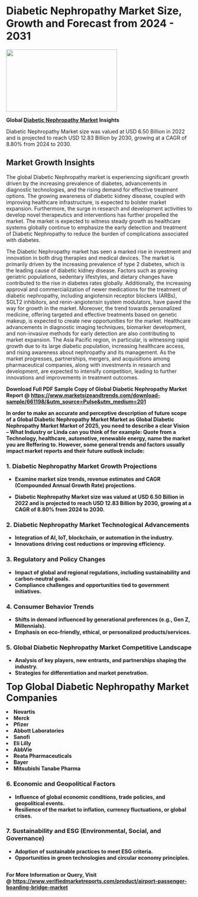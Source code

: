 <H1>Diabetic Nephropathy Market Size, Growth and Forecast from 2024 - 2031</H1><img class="aligncenter size-medium wp-image-584254" src="https://thirdeyenews.in/wp-content/uploads/2024/09/Global-Market-Research-300x168.jpeg" alt="" width="300" height="168" /><p><strong>Global&nbsp;<a href="https://www.marketsizeandtrends.com/download-sample/661198/&amp;utm_source=Pulse&amp;utm_medium=201">Diabetic Nephropathy Market</a> Insights</strong></p><p>Diabetic Nephropathy Market size was valued at USD 6.50 Billion in 2022 and is projected to reach USD 12.83 Billion by 2030, growing at a CAGR of 8.80% from 2024 to 2030.</p><p><h2>Market Growth Insights</h2> <p>The global Diabetic Nephropathy market is experiencing significant growth driven by the increasing prevalence of diabetes, advancements in diagnostic technologies, and the rising demand for effective treatment options. The growing awareness of diabetic kidney disease, coupled with improving healthcare infrastructure, is expected to bolster market expansion. Furthermore, the surge in research and development activities to develop novel therapeutics and interventions has further propelled the market. The market is expected to witness steady growth as healthcare systems globally continue to emphasize the early detection and treatment of Diabetic Nephropathy to reduce the burden of complications associated with diabetes.</p> <p><strong></strong></p> <p>The Diabetic Nephropathy market has seen a marked rise in investment and innovation in both drug therapies and medical devices. The market is primarily driven by the increasing prevalence of type 2 diabetes, which is the leading cause of diabetic kidney disease. Factors such as growing geriatric populations, sedentary lifestyles, and dietary changes have contributed to the rise in diabetes rates globally. Additionally, the increasing approval and commercialization of newer medications for the treatment of diabetic nephropathy, including angiotensin receptor blockers (ARBs), SGLT2 inhibitors, and renin-angiotensin system modulators, have paved the way for growth in the market. Moreover, the trend towards personalized medicine, offering targeted and effective treatments based on genetic makeup, is expected to create new opportunities for the market. Healthcare advancements in diagnostic imaging techniques, biomarker development, and non-invasive methods for early detection are also contributing to market expansion. The Asia Pacific region, in particular, is witnessing rapid growth due to its large diabetic population, increasing healthcare access, and rising awareness about nephropathy and its management. As the market progresses, partnerships, mergers, and acquisitions among pharmaceutical companies, along with investments in research and development, are expected to intensify competition, leading to further innovations and improvements in treatment outcomes. <p><strong></p><p><span class=""><strong>Download Full PDF Sample Copy of Global Diabetic Nephropathy Market Report</strong> @ <a href="https://www.marketsizeandtrends.com/download-sample/661198/&amp;utm_source=Pulse&amp;utm_medium=201" target="_blank">https://www.marketsizeandtrends.com/download-sample/661198/&amp;utm_source=Pulse&amp;utm_medium=201</a></span></p><p>In order to make an accurate and perceptive description of future scope of a Global&nbsp;Diabetic Nephropathy Market Market as Global&nbsp;Diabetic Nephropathy Market Market of 2025, you need to describe a clear Vision &ndash; What Industry or Linda can you think of for example: Quote from a Technology, healthcare, automotive, renewable energy, name the market you are Reffering to. However, some general trends and factors usually impact market reports and their future outlook include:</p><h3>1.&nbsp;<strong>Diabetic Nephropathy Market Growth Projections</strong></h3><ul><li>Examine market size trends, revenue estimates and CAGR (Compounded Annual Growth Rate) projections.</li><li><p>Diabetic Nephropathy Market size was valued at USD 6.50 Billion in 2022 and is projected to reach USD 12.83 Billion by 2030, growing at a CAGR of 8.80% from 2024 to 2030.</p></li></ul><h3>2.&nbsp;<strong>Diabetic Nephropathy Market Technological Advancements</strong></h3><ul><li>Integration of AI, IoT, blockchain, or automation in the industry.</li><li>Innovations driving cost reductions or improving efficiency.</li></ul><h3>3.&nbsp;<strong>Regulatory and Policy Changes</strong></h3><ul><li>Impact of global and regional regulations, including sustainability and carbon-neutral goals.</li><li>Compliance challenges and opportunities tied to government initiatives.</li></ul><h3>4.&nbsp;<strong>Consumer Behavior Trends</strong></h3><ul><li>Shifts in demand influenced by generational preferences (e.g., Gen Z, Millennials).</li><li>Emphasis on eco-friendly, ethical, or personalized products/services.</li></ul><h3>5.&nbsp;<strong>Global Diabetic Nephropathy Market Competitive Landscape</strong></h3><ul><li>Analysis of key players, new entrants, and partnerships shaping the industry.</li><li>Strategies for differentiation and market penetration.</li></ul><p data-pm-slice="1 1 []"><span style="color: inherit; font-family: inherit; font-size: 25px;">Top Global Diabetic Nephropathy Market Companies</span></p><div class="" data-test-id=""><p><li>Novartis</li><li> Merck</li><li> Pfizer</li><li> Abbott Laboratories</li><li> Sanofi</li><li> Eli Lilly</li><li> AbbVie</li><li> Reata Pharmaceuticals</li><li> Bayer</li><li> Mitsubishi Tanabe Pharma</li></p></div><h3>6.&nbsp;<strong>Economic and Geopolitical Factors</strong></h3><ul><li>Influence of global economic conditions, trade policies, and geopolitical events.</li><li>Resilience of the market to inflation, currency fluctuations, or global crises.</li></ul><h3>7.&nbsp;<strong>Sustainability and ESG (Environmental, Social, and Governance)</strong></h3><ul><li>Adoption of sustainable practices to meet ESG criteria.</li><li>Opportunities in green technologies and circular economy principles.</li></ul><h2><strong style="font-size: 14px;">For More Information or Query, Visit @&nbsp;</strong><a style="background-color: #ffffff; font-size: 14px;" href="https://www.marketsizeandtrends.com/report/diabetic-nephropathy-market/" target="_blank">https://www.verifiedmarketreports.com/product/airport-passenger-boarding-bridge-market</a></h2>
